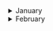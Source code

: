 
<details><summary>January</summary>

##### 5-01-2023
* [Spatial structure of workplace and communication between colleagues: A study of E-mail exchange and spatial relatedness on the MIT campus](https://www.sciencedirect.com/science/article/pii/S0378873322000375?via%3Dihub) #MIT #campus #insight #email #spatial #analysis
  
</p>
</details>
<details><summary>February</summary>

##### 1-02-2023
* [On plagiarism](https://tetragrammaton.squarespace.com/articles/plagiarism-m69kk) (password: `takeabreath`) #history #ideas #insight  #analysis

##### 4-02-2024
* [Music painted on the wall of a Venetian orphanage will be heard again nearly 250 years later](https://theconversation.com/music-painted-on-the-wall-of-a-venetian-orphanage-will-be-heard-again-nearly-250-years-later-211995) #music #history

##### 24-02-2023
* [The world capital of endangered languages](https://www.nytimes.com/interactive/2024/02/22/magazine/endangered-languages-nyc.html) (password: `takeabreath`) #history #ideas #insight  #analysis 
</p>
</details>
